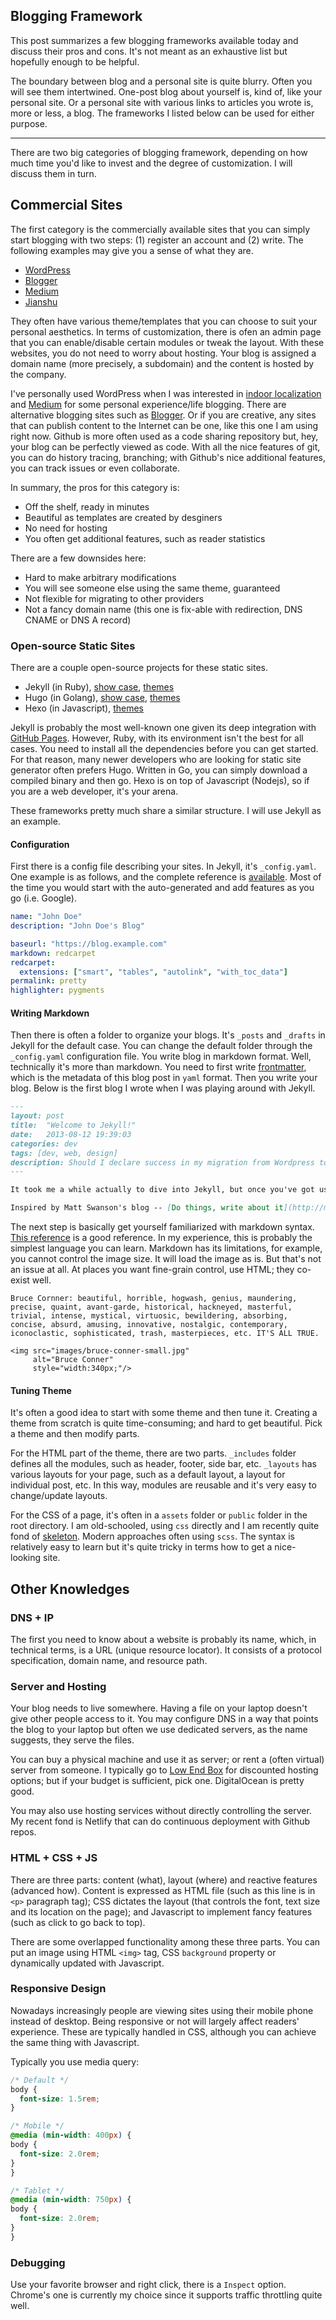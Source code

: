 Blogging Framework
---

This post summarizes a few blogging frameworks available today and discuss their pros and cons.
It's not meant as an exhaustive list but hopefully enough to be helpful.

The boundary between blog and a personal site is quite blurry.
Often you will see them intertwined. One-post blog about yourself is, kind of, like your personal site.
Or a personal site with various links to articles you wrote is, more or less, a blog.
The frameworks I listed below can be used for either purpose.

---

There are two big categories of blogging framework, depending on how much time you'd like to invest and the degree of customization.
I will discuss them in turn.

## Commercial Sites

The first category is the commercially available sites that you can simply start blogging with two steps:
(1) register an account and (2) write. The following examples may give you a sense of what they are.

- [WordPress](https://wordpress.com/)
- [Blogger](https://www.blogger.com/)
- [Medium](https://www.medium.com/)
- [Jianshu](http://www.jianshu.com/)

They often have various theme/templates that you can choose to suit your personal aesthetics.
In terms of customization, there is ofen an admin page that you can enable/disable certain modules or tweak the layout.
With these websites, you do not need to worry about hosting.
Your blog is assigned a domain name (more precisely, a subdomain) and the content is hosted by the company.

I've personally used WordPress when I was interested in [indoor localization](https://indoorlocalization.wordpress.com/)
and [Medium](https://medium.com/@nebgnahz) for some personal experience/life blogging. There are alternative blogging sites
such as [Blogger](https://www.blogger.com).
Or if you are creative, any sites that can publish content to the Internet can be one, like this one I am using right now.
Github is more often used as a code sharing repository but, hey, your blog can be perfectly viewed as code.
With all the nice features of git, you can do history tracing, branching;
with Github's nice additional features, you can track issues or even collaborate.

In summary, the pros for this category is:
- Off the shelf, ready in minutes
- Beautiful as templates are created by desginers
- No need for hosting
- You often get additional features, such as reader statistics

There are a few downsides here:

- Hard to make arbitrary modifications
- You will see someone else using the same theme, guaranteed
- Not flexible for migrating to other providers
- Not a fancy domain name (this one is fix-able with redirection, DNS CNAME or DNS A record)

### Open-source Static Sites

There are a couple open-source projects for these static sites.

- Jekyll (in Ruby), [show case](https://github.com/jekyll/jekyll/wiki/sites), [themes](http://jekyllthemes.org/)
- Hugo (in Golang), [show case](https://gohugo.io/showcase/), [themes](http://themes.gohugo.io/)
- Hexo (in Javascript), [themes](https://hexo.io/themes/)

Jekyll is probably the most well-known one given its deep integration with [GitHub Pages](https://pages.github.com/).
However, Ruby, with its environment isn't the best for all cases. You need to install all the dependencies before you can get started.
For that reason, many newer developers who are looking for static site generator often prefers Hugo.
Written in Go, you can simply download a compiled binary and then go.
Hexo is on top of Javascript (Nodejs), so if you are a web developer, it's your arena.

These frameworks pretty much share a similar structure. I will use Jekyll as an example.

#### Configuration

First there is a config file describing your sites. In Jekyll, it's `_config.yaml`.
One example is as follows, and the complete reference is [available](https://jekyllrb.com/docs/configuration/).
Most of the time you would start with the auto-generated and add features as you go (i.e. Google).

```yaml
name: "John Doe"
description: "John Doe's Blog"

baseurl: "https://blog.example.com"
markdown: redcarpet
redcarpet:
  extensions: ["smart", "tables", "autolink", "with_toc_data"]
permalink: pretty
highlighter: pygments
```

#### Writing Markdown

Then there is often a folder to organize your blogs. It's `_posts` and `_drafts` in Jekyll for the default case.
You can change the default folder through the `_config.yaml` configuration file.
You write blog in markdown format. Well, technically it's more than markdown.
You need to first write [frontmatter](https://jekyllrb.com/docs/frontmatter/), which is the metadata of this blog post in `yaml` format.
Then you write your blog. Below is the first blog I wrote when I was playing around with Jekyll.

```markdown
---
layout: post
title:  "Welcome to Jekyll!"
date:   2013-08-12 19:39:03
categories: dev
tags: [dev, web, design]
description: Should I declare success in my migration from Wordpress to Jekyll?
---

It took me a while actually to dive into Jekyll, but once you've got used to it, it's actually much simpler than Wordpress. And this simplicity is behind some sophistication -- careful design of workflow, nice code re-use, etc. With some stolen css, this new blog is ready to ship.

Inspired by Matt Swanson's blog -- [Do things, write about it](http://mdswanson.com/blog/2013/08/11/write-things-tell-people.html), I have determined to write something down regularly AGAIN. Previous failed blogs (two Wordpress ones) illustrate my laziness, but changes are made day-by-day. Keeping track of what I think during the PhD life would probably be beneficial, at least to myself in the future. While hopefully, some unpolished writings may even inspire others.
```

The next step is basically get yourself familiarized with markdown syntax.
[This reference](https://daringfireball.net/projects/markdown/syntax) is a good reference.
In my experience, this is probably the simplest language you can learn.
Markdown has its limitations, for example, you cannot control the image size. It will load the image as is.
But that's not an issue at all. At places you want fine-grain control, use HTML; they co-exist well.

```
Bruce Cornner: beautiful, horrible, hogwash, genius, maundering, precise, quaint, avant-garde, historical, hackneyed, masterful, trivial, intense, mystical, virtuosic, bewildering, absorbing, concise, absurd, amusing, innovative, nostalgic, contemporary, iconoclastic, sophisticated, trash, masterpieces, etc. IT'S ALL TRUE.

<img src="images/bruce-conner-small.jpg"
     alt="Bruce Conner"
     style="width:340px;"/>
```

#### Tuning Theme

It's often a good idea to start with some theme and then tune it.
Creating a theme from scratch is quite time-consuming; and hard to get beautiful.
Pick a theme and then modify parts.

For the HTML part of the theme, there are two parts.
`_includes` folder defines all the modules, such as header, footer, side bar, etc.
`_layouts` has various layouts for your page, such as a default layout, a layout for individual post, etc.
In this way, modules are reusable and it's very easy to change/update layouts.

For the CSS of a page, it's often in a `assets` folder or `public` folder in the root directory.
I am old-schooled, using `css` directly and I am recently quite fond of [skeleton](getskeleton.com).
Modern approaches often using `scss`.
The syntax is relatively easy to learn but it's quite tricky in terms how to get a nice-looking site.

## Other Knowledges

### DNS + IP

The first you need to know about a website is probably its name, which, in technical terms, is a URL (unique resource locator).
It consists of a protocol specification, domain name, and resource path.

### Server and Hosting

Your blog needs to live somewhere. Having a file on your laptop doesn't give other people access to it.
You may configure DNS in a way that points the blog to your laptop but often we use dedicated servers,
as the name suggests, they serve the files.

You can buy a physical machine and use it as server; or rent a (often virtual) server from someone.
I typically go to [Low End Box](https://lowendbox.com/) for discounted hosting options; but if your budget is sufficient,
pick one. DigitalOcean is pretty good.

You may also use hosting services without directly controlling the server.
My recent fond is Netlify that can do continuous deployment with Github repos.

### HTML + CSS + JS

There are three parts: content (what), layout (where) and reactive features (advanced how).
Content is expressed as HTML file (such as this line is in `<p>` paragraph tag);
CSS dictates the layout (that controls the font, text size and its location on the page); 
and Javascript to implement fancy features (such as click to go back to top).

There are some overlapped functionality among these three parts.
You can put an image using HTML `<img>` tag, CSS `background` property or dynamically updated with Javascript.

### Responsive Design

Nowadays increasingly people are viewing sites using their mobile phone instead of desktop.
Being responsive or not will largely affect readers' experience.
These are typically handled in CSS, although you can achieve the same thing with Javascript.

Typically you use media query:
```css
/* Default */
body {
  font-size: 1.5rem;
}

/* Mobile */
@media (min-width: 400px) {
body {
  font-size: 2.0rem;
}
}

/* Tablet */
@media (min-width: 750px) {
body {
  font-size: 2.0rem;
}
}
```

### Debugging

Use your favorite browser and right click, there is a `Inspect` option.
Chrome's one is currently my choice since it supports traffic throttling quite well.
